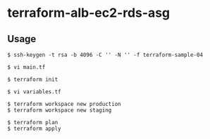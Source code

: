 # terraform-alb-ec2-rds-asg

## Usage

```
$ ssh-keygen -t rsa -b 4096 -C '' -N '' -f terraform-sample-04
```

```
$ vi main.tf
```

```
$ terraform init
```

```
$ vi variables.tf
```

```
$ terraform workspace new production
$ terraform workspace new staging
```

```
$ terraform plan
$ terraform apply
```
